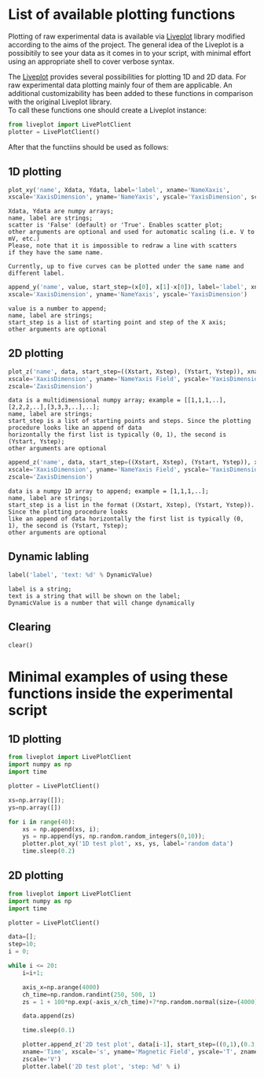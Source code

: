 # List of available plotting functions

Plotting of raw experimental data is available via [Liveplot](https://github.com/PhilReinhold/liveplot) library modified according to the aims of the project.
The general idea of the Liveplot is a possibitily to see your data as it comes in to your script, with minimal effort using an appropriate shell to cover verbose syntax. 

The [Liveplot](https://github.com/PhilReinhold/liveplot) provides several possibilities for plotting 1D and 2D data. For raw experimental data plotting mainly four of them are applicable. An additional customizability has been added to these functions in comparison with the original Liveplot library.<br/>
To call these functions one should create a Liveplot instance:
```python
from liveplot import LivePlotClient
plotter = LivePlotClient()
```
After that the functiins should be used as follows:

## 1D plotting
```python	
plot_xy('name', Xdata, Ydata, label='label', xname='NameXaxis', 
xscale='XaxisDimension', yname='NameYaxis', yscale='YaxisDimension', scatter='False')
```
	Xdata, Ydata are numpy arrays;
	name, label are strings;
	scatter is 'False' (default) or 'True'. Enables scatter plot;
	other arguments are optional and used for automatic scaling (i.e. V to mV, etc.)
	Please, note that it is impossible to redraw a line with scatters
	if they have the same name.

	Currently, up to five curves can be plotted under the same name and
	different label.
```python	
append_y('name', value, start_step=(x[0], x[1]-x[0]), label='label', xname='NameXaxis',
xscale='XaxisDimension', yname='NameYaxis', yscale='YaxisDimension')
```
	value is a number to append;
	name, label are strings; 
	start_step is a list of starting point and step of the X axis;
	other arguments are optional

## 2D plotting
```python		
plot_z('name', data, start_step=((Xstart, Xstep), (Ystart, Ystep)), xname='NameXaxis',
xscale='XaxisDimension', yname='NameYaxis Field', yscale='YaxisDimension', zname='NameZaxis',
zscale='ZaxisDimension')
```
	data is a multidimensional numpy array; example = [[1,1,1,..],[2,2,2,..],[3,3,3,..],..];
	name, label are strings; 
	start_step is a list of starting points and steps. Since the plotting procedure looks like an append of data
	horizontally the first list is typically (0, 1), the second is (Ystart, Ystep);
	other arguments are optional
```python
append_z('name', data, start_step=((Xstart, Xstep), (Ystart, Ystep)), xname='NameXaxis',
xscale='XaxisDimension', yname='NameYaxis Field', yscale='YaxisDimension', zname='NameZaxis',
zscale='ZaxisDimension')
```
	data is a numpy 1D array to append; example = [1,1,1,..];
	name, label are strings; 
	start_step is a list in the format ((Xstart, Xstep), (Ystart, Ystep)). Since the plotting procedure looks
	like an append of data horizontally the first list is typically (0, 1), the second is (Ystart, Ystep);
	other arguments are optional

## Dynamic labling
```python
label('label', 'text: %d' % DynamicValue)
```
	label is a string;
	text is a string that will be shown on the label;
	DynamicValue is a number that will change dynamically

## Clearing
```python
clear()
```
# Minimal examples of using these functions inside the experimental script

## 1D plotting
```python
from liveplot import LivePlotClient
import numpy as np
import time

plotter = LivePlotClient()

xs=np.array([]);
ys=np.array([])

for i in range(40):
	xs = np.append(xs, i);
	ys = np.append(ys, np.random.random_integers(0,10));
	plotter.plot_xy('1D test plot', xs, ys, label='random data')
	time.sleep(0.2)
```
## 2D plotting
```python
from liveplot import LivePlotClient
import numpy as np
import time

plotter = LivePlotClient()

data=[];
step=10;
i = 0;

while i <= 20:
	i=i+1;

	axis_x=np.arange(4000)
	ch_time=np.random.randint(250, 500, 1)
	zs = 1 + 100*np.exp(-axis_x/ch_time)+7*np.random.normal(size=(4000))

	data.append(zs)

	time.sleep(0.1)

	plotter.append_z('2D test plot', data[i-1], start_step=((0,1),(0.3, 0.001)),
	xname='Time', xscale='s', yname='Magnetic Field', yscale='T', zname='Intensity',
	zscale='V')
	plotter.label('2D test plot', 'step: %d' % i)
```